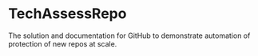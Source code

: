 # TechAssessRepo
The solution and documentation for GitHub to demonstrate automation of protection of new repos at scale.
